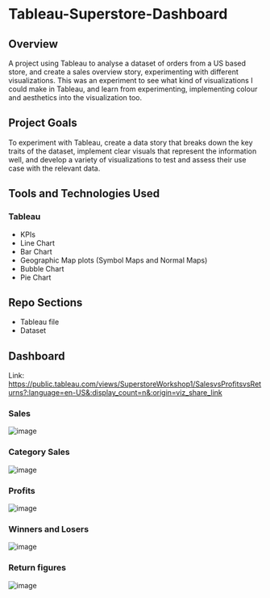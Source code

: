 # Tableau-Superstore-Dashboard

## Overview
A project using Tableau to analyse a dataset of orders from a US based store, and create a sales overview story, experimenting with different visualizations. This was an experiment to see what kind of visualizations I could make in Tableau, and learn from experimenting, implementing colour and aesthetics into the visualization too.


## Project Goals
To experiment with Tableau, create a data story that breaks down the key traits of the dataset, implement clear visuals that represent the information well, and develop a variety of visualizations to test and assess their use case with the relevant data.

## Tools and Technologies Used
### Tableau
- KPIs
- Line Chart
- Bar Chart
- Geographic Map plots (Symbol Maps and Normal Maps)
- Bubble Chart
- Pie Chart

## Repo Sections
- Tableau file
- Dataset

## Dashboard 

Link: https://public.tableau.com/views/SuperstoreWorkshop1/SalesvsProfitsvsReturns?:language=en-US&:display_count=n&:origin=viz_share_link 

### Sales

![image](https://github.com/Rayan-Arshed/Tableau-Superstore-Dashboard/assets/95011650/26dafd81-bf63-4da8-80c5-90571879c97c)

### Category Sales

![image](https://github.com/Rayan-Arshed/Tableau-Superstore-Dashboard/assets/95011650/778b372b-5898-432d-af6a-fcd51509bfdb)

### Profits

![image](https://github.com/Rayan-Arshed/Tableau-Superstore-Dashboard/assets/95011650/2b1d29f5-0bb2-417d-941c-ab970af7292e)

### Winners and Losers

![image](https://github.com/Rayan-Arshed/Tableau-Superstore-Dashboard/assets/95011650/d09f3118-b4aa-46c5-843c-67f140c150c3)

### Return figures

![image](https://github.com/Rayan-Arshed/Tableau-Superstore-Dashboard/assets/95011650/ec765762-c568-41c9-b25c-d43c560a7ada)
